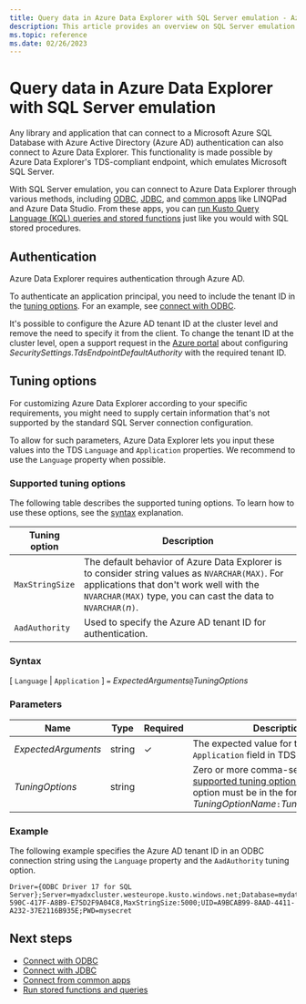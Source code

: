 ```yaml
---
title: Query data in Azure Data Explorer with SQL Server emulation - Azure Data Explorer
description: This article provides an overview on SQL Server emulation in Azure Data Explorer.
ms.topic: reference
ms.date: 02/26/2023
---
```

# Query data in Azure Data Explorer with SQL Server emulation

Any library and application that can connect to a Microsoft Azure SQL Database with Azure Active Directory (Azure AD) authentication can also connect to Azure Data Explorer. This functionality is made possible by Azure Data Explorer's TDS-compliant endpoint, which emulates Microsoft SQL Server.

With SQL Server emulation, you can connect to Azure Data Explorer through various methods, including [ODBC](connect-odbc.md), [JDBC](connect-jdbc.md), and [common apps](connect-common-apps.md) like LINQPad and Azure Data Studio. From these apps, you can [run Kusto Query Language (KQL) queries and stored functions](query-sql-server-emulation.md) just like you would with SQL stored procedures.

## Authentication

Azure Data Explorer requires authentication through Azure AD.

To authenticate an application principal, you need to include the tenant ID in the [tuning options](#tuning-options). For an example, see [connect with ODBC](connect-odbc.md#application-authentication).

It's possible to configure the Azure AD tenant ID at the cluster level and remove the need to specify it from the client. To change the tenant ID at the cluster level, open a support request in the  [Azure portal](https://portal.azure.com/#blade/Microsoft_Azure_Support/HelpAndSupportBlade/overview) about configuring *SecuritySettings.TdsEndpointDefaultAuthority* with the required tenant ID.

## Tuning options

For customizing Azure Data Explorer according to your specific requirements, you might need to supply certain information that's not supported by the standard SQL Server connection configuration.

To allow for such parameters, Azure Data Explorer lets you input these values into the TDS `Language` and `Application` properties. We recommend to use the `Language` property when possible.

### Supported tuning options

The following table describes the supported tuning options. To learn how to use these options, see the [syntax](#syntax) explanation.

|Tuning option|Description|
|--|--|
|`MaxStringSize`|The default behavior of Azure Data Explorer is to consider string values as `NVARCHAR(MAX)`. For applications that don't work well with the `NVARCHAR(MAX)` type, you can cast the data to `NVARCHAR(`*n*`)`.|
|`AadAuthority`|Used to specify the Azure AD tenant ID for authentication.|

### Syntax

[ `Language` | `Application` ] `=` *ExpectedArguments*`@`*TuningOptions*

### Parameters

|Name|Type|Required|Description|
|--|--|--|--|
|*ExpectedArguments*|string|&check;|The expected value for the `Language` or `Application` field in TDS.|
|*TuningOptions*|string||Zero or more comma-separated [supported tuning options](#supported-tuning-options). Each tuning option must be in the format of *TuningOptionName*`:`*TuningOptionValue*.|

### Example

The following example specifies the Azure AD tenant ID in an ODBC connection string using the `Language` property and the `AadAuthority` tuning option.

```odbc
Driver={ODBC Driver 17 for SQL Server};Server=myadxcluster.westeurope.kusto.windows.net;Database=mydatabase;Authentication=ActiveDirectoryServicePrincipal;Language=any@AadAuthority:57B489CD-590C-417F-A8B9-E75D2F9A04C8,MaxStringSize:5000;UID=A9BCAB99-8AAD-4411-A232-37E2116B935E;PWD=mysecret
```

## Next steps

* [Connect with ODBC](connect-odbc.md)
* [Connect with JDBC](connect-jdbc.md)
* [Connect from common apps](connect-common-apps.md)
* [Run stored functions and queries](sql-stored-functions-and-queries.md)

